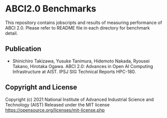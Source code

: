 # ABCI2.0 Benchmarks

This repository contains jobscripts and results of measuring performance of ABCI 2.0.
Please refer to README file in each directory for benchmark detail.

## Publication

- Shinichiro Takizawa, Yusuke Tanimura, Hidemoto Nakada, Ryousei Takano, Hirotaka Ogawa. ABCI 2.0: Advances in Open AI Computing Infrastructure at AIST. IPSJ SIG Technical Reports HPC-180.

## Copyright and License

Copyright (c) 2021 National Institute of Advanced Industrial Science and Technology (AIST)
Released under the MIT license
https://opensource.org/licenses/mit-license.php
